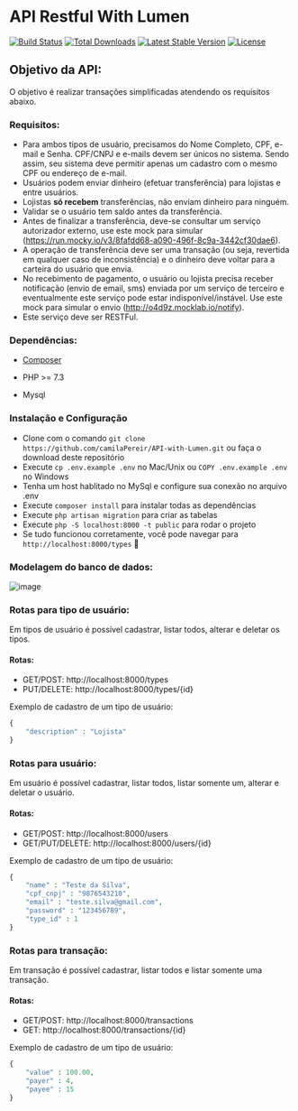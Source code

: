 # API Restful With Lumen

[![Build Status](https://travis-ci.org/laravel/lumen-framework.svg)](https://travis-ci.org/laravel/lumen-framework)
[![Total Downloads](https://img.shields.io/packagist/dt/laravel/framework)](https://packagist.org/packages/laravel/lumen-framework)
[![Latest Stable Version](https://img.shields.io/packagist/v/laravel/framework)](https://packagist.org/packages/laravel/lumen-framework)
[![License](https://img.shields.io/packagist/l/laravel/framework)](https://packagist.org/packages/laravel/lumen-framework)

## Objetivo da API: 

O objetivo é realizar transações simplificadas atendendo os requisitos abaixo.

### Requisitos:

- Para ambos tipos de usuário, precisamos do Nome Completo, CPF, e-mail e Senha. CPF/CNPJ e e-mails devem ser únicos no sistema. Sendo assim, seu sistema deve permitir apenas um cadastro com o mesmo CPF ou endereço de e-mail.
- Usuários podem enviar dinheiro (efetuar transferência) para lojistas e entre usuários.
- Lojistas **só recebem** transferências, não enviam dinheiro para ninguém.
- Validar se o usuário tem saldo antes da transferência.
- Antes de finalizar a transferência, deve-se consultar um serviço autorizador externo, use este mock para simular (https://run.mocky.io/v3/8fafdd68-a090-496f-8c9a-3442cf30dae6).
- A operação de transferência deve ser uma transação (ou seja, revertida em qualquer caso de inconsistência) e o dinheiro deve voltar para a carteira do usuário que envia.
- No recebimento de pagamento, o usuário ou lojista precisa receber notificação (envio de email, sms) enviada por um serviço de terceiro e eventualmente este serviço pode estar indisponível/instável. Use este mock para simular o envio (http://o4d9z.mocklab.io/notify).
- Este serviço deve ser RESTFul.

### Dependências:

- [Composer](https://getcomposer.org/download/)

- PHP >= 7.3
- Mysql

### Instalação e Configuração

- Clone com o comando `git clone https://github.com/camilaPereir/API-with-Lumen.git`  ou faça o download deste repositório
- Execute `cp .env.example .env` no Mac/Unix ou `COPY .env.example .env` no Windows
- Tenha um host hablitado no MySql e configure sua conexão no arquivo .env
- Execute `composer install` para instalar todas as dependências
- Execute `php artisan migration` para criar as tabelas
- Execute `php -S localhost:8000 -t public` para rodar o projeto
- Se tudo funcionou corretamente, você pode navegar para `http://localhost:8000/types` 🚀

### Modelagem do banco de dados:
![image](https://user-images.githubusercontent.com/56832086/123687591-7bf65f00-d827-11eb-9cb7-33fdb30304f4.png)


### Rotas para tipo de usuário:

Em tipos de usuário é possível cadastrar, listar todos, alterar e deletar os tipos. 

#### Rotas:

- GET/POST: http://localhost:8000/types
- PUT/DELETE: http://localhost:8000/types/{id}

Exemplo de cadastro de um tipo de usuário:

```php
{
    "description" : "Lojista"
}
```

### Rotas para usuário:

Em usuário é possível cadastrar, listar todos, listar somente um, alterar e deletar o usuário. 

#### Rotas:

- GET/POST: http://localhost:8000/users
- GET/PUT/DELETE: http://localhost:8000/users/{id}

Exemplo de cadastro de um tipo de usuário:

```php
{
    "name" : "Teste da Silva",
    "cpf_cnpj" : "9876543210",
    "email" : "teste.silva@gmail.com",
    "password" : "123456789",
    "type_id" : 1
}
```


### Rotas para transação:

Em transação é possível cadastrar, listar todos e listar somente uma transação. 

#### Rotas:

- GET/POST: http://localhost:8000/transactions
- GET: http://localhost:8000/transactions/{id}

Exemplo de cadastro de um tipo de usuário:

```php
{
    "value" : 100.00,
    "payer" : 4,
    "payee" : 15
}
```
